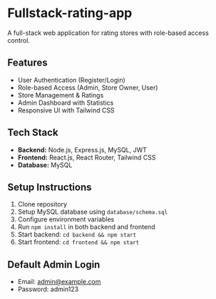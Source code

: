 # Fullstack-rating-app

A full-stack web application for rating stores with role-based access control.

## Features

- User Authentication (Register/Login)
- Role-based Access (Admin, Store Owner, User)
- Store Management & Ratings
- Admin Dashboard with Statistics
- Responsive UI with Tailwind CSS

## Tech Stack

- **Backend:** Node.js, Express.js, MySQL, JWT
- **Frontend:** React.js, React Router, Tailwind CSS
- **Database:** MySQL

## Setup Instructions

1. Clone repository
2. Setup MySQL database using `database/schema.sql`
3. Configure environment variables
4. Run `npm install` in both backend and frontend
5. Start backend: `cd backend && npm start`
6. Start frontend: `cd frontend && npm start`

## Default Admin Login
- Email: admin@example.com
- Password: admin123
